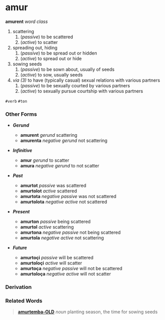amur
====

**amurent** _word class_

1. scattering
   1. (_passive_) to be scattered
   2. (_active_) to scatter
2. spreading out, hiding
   1. (_passive_) to be spread out or hidden
   2. (_active_) to spread out or hide
3. sowing seeds
   1. (_passive_) to be sown about, usually of seeds
   2. (_active_) to sow, usually seeds
4. _via (3)_ to have (typically casual) sexual relations with various partners
   1. (_passive_) to be sexually courted by various partners
   2. (_active_) to sexually pursue courtship with various partners

`#verb` `#ton`

### Other Forms

+ **_Gerund_**
  + **amurent** _gerund_ scattering
  + **amurenta** _negative gerund_ not scattering

+ **_Infinitive_**
  + **amur** _gerund_ to scatter
  + **amura** _negative gerund_ to not scatter

+ **_Past_**
  + **amurtot** _passive_ was scattered
  + **amurtolot** _active_ scattered
  + **amurtota** _negative passive_ was not scattered
  + **amurtolota** _negative active_ not scattered

+ **_Present_**
  + **amurton** _passive_ being scattered
  + **amurtol** _active_ scattering
  + **amurtona** _negative passive_ not being scattered
  + **amurtola** _negative active_ not scattering

+ **_Future_**
  + **amurtoçi** _passive_ will be scattered
  + **amurtoloçi** _active_ will scatter
  + **amurtoça** _negative passive_ will not be scattered
  + **amurtoloça** _negative active_ will not scatter

### Derivation

### Related Words

> **[amurtemba-OLD](_archive/old-words/amurtemba-OLD.md)** _noun_ planting season, the time for sowing seeds
